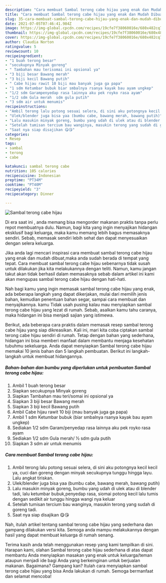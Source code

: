 ```yaml
---
description: "Cara membuat Sambal terong cabe hijau yang enak dan Mudah Dibuat"
title: "Cara membuat Sambal terong cabe hijau yang enak dan Mudah Dibuat"
slug: 35-cara-membuat-sambal-terong-cabe-hijau-yang-enak-dan-mudah-dibuat
date: 2021-07-05T07:46:41.984Z
image: https://img-global.cpcdn.com/recipes/19cfe7f38060016e/680x482cq70/sambal-terong-cabe-hijau-foto-resep-utama.jpg
thumbnail: https://img-global.cpcdn.com/recipes/19cfe7f38060016e/680x482cq70/sambal-terong-cabe-hijau-foto-resep-utama.jpg
cover: https://img-global.cpcdn.com/recipes/19cfe7f38060016e/680x482cq70/sambal-terong-cabe-hijau-foto-resep-utama.jpg
author: Claudia Norton
ratingvalue: 5
reviewcount: 10
recipeingredient:
- "1 buah terong besar"
- "secukupnya Minyak goreng"
- " Tambahan mau terisomai ini opsional ya"
- "3 biji besar Bawang merah"
- "3 biji kecil Bawang putih"
- " Cabe hijau rawit 10 biji mau banyak juga ga papa"
- "1 sdm Ketumbar bubuk biar smbalnya rsanya kayak bau ayam ungkep"
- "1/2 sdm Garampenyedap rasa lainnya aku pek royko rasa ayam"
- "1/2 sdm Gula merah  sdm gula putih"
- "3 sdm air untuk menumis"
recipeinstructions:
- "Ambil terong lalu potong sesuai selera, di sini aku potongnya kecil kecil ya, cuci dan goreng dengan minyak secukupnya tunggu hingga layu. Lalu angkat tiriskan."
- "Ulek/blender juga bisa yaa (bumbu cabe, bawang merah, bawang putih)"
- "Lalu masukin minyak goreng, bumbu yang udah di ulek atau di blender tadi, lalu ketumbar bubuk,penyedap rasa, siomai potong kecil lalu tumis dengan sedikit air tunggu hingga wangi nya keluar"
- "Setelah tumisan tercium bau wanginya, masukin terong yang sudah di goreng tadi."
- "Saat nya siap disajikan 😋😘"
categories:
- Resep
tags:
- sambal
- terong
- cabe

katakunci: sambal terong cabe 
nutrition: 105 calories
recipecuisine: Indonesian
preptime: "PT34M"
cooktime: "PT40M"
recipeyield: "3"
recipecategory: Dinner

---
```



![Sambal terong cabe hijau](https://img-global.cpcdn.com/recipes/19cfe7f38060016e/680x482cq70/sambal-terong-cabe-hijau-foto-resep-utama.jpg)

Di era  saat ini , anda memang bisa mengorder makanan praktis tanpa perlu repot membuatnya dulu. Namun, bagi kita yang ingin menyajikan hidangan eksklusif bagi keluarga, maka kamu memang lebih bagus memasaknya sendiri. Sebab, memasak sendiri lebih sehat dan dapat menyesuaikan dengan selera keluarga.

Jika anda lagi mencari inspirasi cara membuat sambal terong cabe hijau yang enak dan mudah dibuat,maka anda sudah berada di tempat yang tepat. Cara membuat sambal terong cabe hijau  sebenarnya tidak susah untuk dilakukan jika kita melakukannya dengan teliti. Namun, kamu jangan takut akan tidak berhasil dalam memasaknya 
sebab dalam artikel ini kami akan mengupas sambal terong cabe hijau dengan hati-hati.  



Nah bagi kamu yang ingin memasak sambal terong cabe hijau yang enak, ada beberapa langkah yang dapat dikerjakan, mulai dari memilih jenis bahan, kemudian penentuan bahan segar, sampai cara membuat dan menyajikannya. kamu Tidak usah pusing kalau mau menyiapkan sambal terong cabe hijau yang lezat di rumah. Sebab, asalkan kamu  tahu caranya, maka hidangan ini bisa menjadi sajian yang istimewa.

Berikut, ada beberapa cara praktis  dalam memasak resep sambal terong cabe hijau yang siap dikreasikan. Kali ini, mari kita coba ciptakan sambal terong cabe hijau sendiri di rumah. Tetap dengan bahan yang sederhana, hidangan ini bisa memberi manfaat dalam membantu menjaga kesehatan tubuhmu sekeluarga. Anda dapat menyiapkan Sambal terong cabe hijau memakai 10 jenis bahan dan 5 langkah pembuatan. Berikut ini langkah-langkah untuk membuat hidangannya.

<!--inarticleads1-->

##### Bahan-bahan dan bumbu yang diperlukan untuk pembuatan Sambal terong cabe hijau:

1. Ambil 1 buah terong besar
1. Siapkan secukupnya Minyak goreng
1. Siapkan  Tambahan mau teri/somai ini opsional ya
1. Siapkan 3 biji besar Bawang merah
1. Siapkan 3 biji kecil Bawang putih
1. Ambil  Cabe hijau rawit 10 biji (mau banyak juga ga papa)
1. Ambil 1 sdm Ketumbar bubuk (biar smbalnya rsanya kayak bau ayam ungkep)
1. Sediakan 1/2 sdm Garam/penyedap rasa lainnya aku pek royko rasa ayam
1. Sediakan 1/2 sdm Gula merah/ ½ sdm gula putih
1. Siapkan 3 sdm air untuk menumis




<!--inarticleads2-->

##### Cara membuat Sambal terong cabe hijau:

1. Ambil terong lalu potong sesuai selera, di sini aku potongnya kecil kecil ya, cuci dan goreng dengan minyak secukupnya tunggu hingga layu. Lalu angkat tiriskan.
1. Ulek/blender juga bisa yaa (bumbu cabe, bawang merah, bawang putih)
1. Lalu masukin minyak goreng, bumbu yang udah di ulek atau di blender tadi, lalu ketumbar bubuk,penyedap rasa, siomai potong kecil lalu tumis dengan sedikit air tunggu hingga wangi nya keluar
1. Setelah tumisan tercium bau wanginya, masukin terong yang sudah di goreng tadi.
1. Saat nya siap disajikan 😋😘




Nah, itulah artikel tentang  sambal terong cabe hijau  yang sederhana dan gampang dilakukan versi kita. Semoga anda mampu melakukannya dengan hasil yang dapat membuat keluarga di rumah senang. 

Terima kasih anda telah menggunakan resep yang kami tampilkan di sini. Harapan kami, olahan  Sambal terong cabe hijau sederhana di atas dapat membantu Anda menyiapkan masakan yang enak untuk keluarga/teman ataupun menjadi ide bagi Anda yang berkeinginan untuk berjualan makanan. Bagaimana? Gampang kan? Itulah cara menyiapkan sambal terong cabe hijau yang bisa Anda lakukan di rumah. Semoga bermanfaat dan selamat mencoba!

